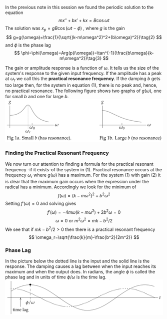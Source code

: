 In the previous note in this session we found the periodic solution to the equation
$$mx''+bx'+kx=B\cos \omega t\tag{1}$$
The solution was $x_p=gB\cos (\omega t - \phi)$ , where $g$ is the gain
$$
g=g(\omega)=\frac{1}{\sqrt{(k-m\omega^2)^2+(b\omega)^2}}\tag{2}
$$
and $\phi$ is the phase lag
$$
\phi=\phi(\omega)=Arg(p(i\omega))=\tan^{-1}(\frac{b\omega}{k-m\omega^2})\tag{3}
$$

The gain or amplitude response is a function of $\omega$. It tells us the size of the system's response to the given input frequency. If the amplitude has a peak at $\omega_r$ we call this the **practical resonance frequency**. If the damping $b$ gets too large then, for the system in equation $(1)$, there is no peak and, hence, no practical resonance. The following ﬁgure shows two graphs of $g(\omega)$, one for small $b$ and one for large $b$.  
![](pic200201.png)

### Finding the Practical Resonant Frequency
We now turn our attention to ﬁnding a formula for the practical resonant frequency -if it exists-of the system in $(1)$. Practical resonance occurs at the frequency $\omega_r$ where $g(\omega)$ has a maximum. For the system $(1)$ with gain $(2)$ it is clear that the maximum gain occurs when the expression under the radical has a minimum. Accordingly we look for the minimum of
$$f(\omega)=(k-m\omega^2)^2+b^2\omega^2$$
Setting $f'(\omega)=0$ and solving gives 
$$
f'(\omega)=-4m\omega(k-m\omega^2)+2b^2\omega=0
$$
$$
\omega=0 \text{ or }m^2\omega^2=mk-b^2/2
$$
We see that if $mk-b^2/2>0$ then there is a practical resonant frequency
$$
\omega_r=\sqrt{\frac{k}{m}-\frac{b^2}{2m^2}}
$$

### Phase Lag
In the picture below the dotted line is the input and the solid line is the response.
The damping causes a lag between when the input reaches its maximum and when the output does. In radians, the angle $\phi$ is called the phase lag and in units of time $\phi/\omega$ is the time lag.  
![](pic200202.png)
